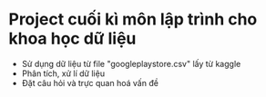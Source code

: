 # Project cuối kì môn lập trình cho khoa học dữ liệu
- Sử dụng dữ liệu từ file "googleplaystore.csv" lấy từ kaggle <br>
- Phân tích, xử lí dữ liệu <br>
- Đặt câu hỏi và trực quan hoá vấn đề
